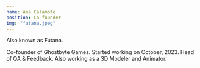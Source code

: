 ```yaml
---
name: Ana Calamote
position: Co-founder
img: "futana.jpeg"
---
```

Also known as Futana.

Co-founder of Ghostbyte Games. Started working on October, 2023. Head of QA & Feedback. Also working as a 3D Modeler and Animator.


<a class="text-decoration-none text-dark" href="https://www.linkedin.com/in/ana-calamote-5621b2188/"><i class="bi bi-linkedin"></i></a>
<a class="text-decoration-none text-dark" href="https://twitter.com/futanaax"><i class="bi bi-twitter"></i></a>
